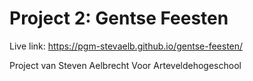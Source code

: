 # Project 2: Gentse Feesten

Live link: https://pgm-stevaelb.github.io/gentse-feesten/

Project van Steven Aelbrecht
Voor Arteveldehogeschool
